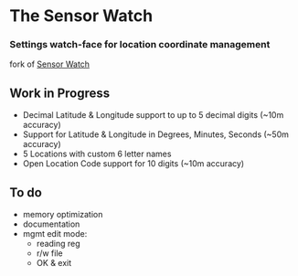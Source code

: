 # The Sensor Watch

### Settings watch-face for location coordinate management

fork of [Sensor Watch](https://github.com/joeycastillo/Sensor-Watch/)

## Work in Progress

* Decimal Latitude & Longitude support to up to 5 decimal digits (~10m accuracy)
* Support for Latitude & Longitude in Degrees, Minutes, Seconds (~50m accuracy)
* 5 Locations with custom 6 letter names
* Open Location Code support for 10 digits (~10m accuracy)

## To do

* memory optimization
* documentation
* mgmt edit mode:
    * reading reg
    * r/w file
    * OK & exit
